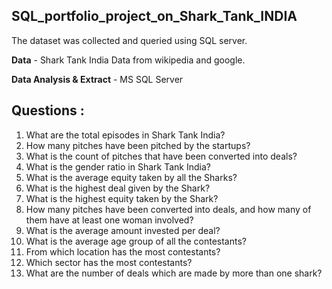 ## SQL_portfolio_project_on_Shark_Tank_INDIA

The dataset was collected and queried using SQL server.

**Data** - Shark Tank India Data from wikipedia and google.

**Data Analysis & Extract** - MS SQL Server

## Questions :

1. What are the total episodes in Shark Tank India?
2. How many pitches have been pitched by the startups?
3. What is the count of pitches that have been converted into deals?
4. What is the gender ratio in Shark Tank India?
5. What is the average equity taken by all the Sharks?
6. What is the highest deal given by the Shark?
7. What is the highest equity taken by the Shark?
8. How many pitches have been converted into deals, and how many of them have at least one woman involved?
9. What is the average amount invested per deal?
10. What is the average age group of all the contestants?
11. From which location has the most contestants?
12. Which sector has the most contestants?
13. What are the number of deals which are made by more than one shark?

